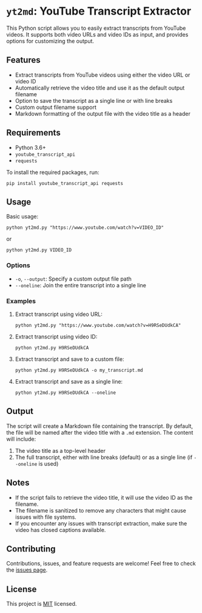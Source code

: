 # `yt2md`: YouTube Transcript Extractor

This Python script allows you to easily extract transcripts from YouTube videos. It supports both video URLs and video IDs as input, and provides options for customizing the output.

## Features

- Extract transcripts from YouTube videos using either the video URL or video ID
- Automatically retrieve the video title and use it as the default output filename
- Option to save the transcript as a single line or with line breaks
- Custom output filename support
- Markdown formatting of the output file with the video title as a header

## Requirements

- Python 3.6+
- `youtube_transcript_api`
- `requests`

To install the required packages, run:

```
pip install youtube_transcript_api requests
```

## Usage

Basic usage:

```
python yt2md.py "https://www.youtube.com/watch?v=VIDEO_ID"
```

or

```
python yt2md.py VIDEO_ID
```

### Options

- `-o`, `--output`: Specify a custom output file path
- `--oneline`: Join the entire transcript into a single line

### Examples

1. Extract transcript using video URL:
   ```
   python yt2md.py "https://www.youtube.com/watch?v=H9RSeDUdkCA"
   ```

2. Extract transcript using video ID:
   ```
   python yt2md.py H9RSeDUdkCA
   ```

3. Extract transcript and save to a custom file:
   ```
   python yt2md.py H9RSeDUdkCA -o my_transcript.md
   ```

4. Extract transcript and save as a single line:
   ```
   python yt2md.py H9RSeDUdkCA --oneline
   ```

## Output

The script will create a Markdown file containing the transcript. By default, the file will be named after the video title with a `.md` extension. The content will include:

1. The video title as a top-level header
2. The full transcript, either with line breaks (default) or as a single line (if `--oneline` is used)

## Notes

- If the script fails to retrieve the video title, it will use the video ID as the filename.
- The filename is sanitized to remove any characters that might cause issues with file systems.
- If you encounter any issues with transcript extraction, make sure the video has closed captions available.

## Contributing

Contributions, issues, and feature requests are welcome! Feel free to check the [issues page](link-to-your-issues-page).

## License

This project is [MIT](link-to-your-license-file) licensed.
